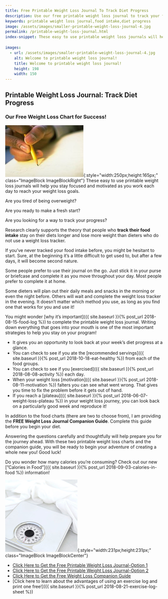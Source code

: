 ```yaml
---
title: Free Printable Weight Loss Journal To Track Diet Progress
description: Use our free printable weight loss journal to track your food intake, exercise expenditure, and overall diet progress on the road to confidence and success.
keywords: printable weight loss journal,food intake,diet progress
image: /assets/images/smaller-printable-weight-loss-journal-4.jpg
permalink: /printable-weight-loss-journal.html
index-snippet: These easy to use printable weight loss journals will help you stay focused and motivated as you work each day to reach your weight loss goals.

images:
  - url: /assets/images/smaller-printable-weight-loss-journal-4.jpg
    alt: Welcome to printable weight loss journal!
    title: Welcome to printable weight loss journal!
    height: 198
    width: 150
---
```


## Printable Weight Loss Journal: Track Diet Progress
### Our Free Weight Loss Chart for Success! 

![Welcome to printable weight loss journal!](/assets/images/smaller-printable-weight-loss-journal-4.jpg){:style="width:250px;height:165px;" class="ImageBlock ImageBlockRight"}
These easy to use printable weight loss journals will help you stay focused and motivated as you work each day to reach your weight loss goals.

Are you tired of being overweight?

Are you ready to make a fresh start? 

Are you looking for a way to track your progress?  

Research clearly supports the theory that people who __track their food intake__ stay on their diets longer and lose more weight than dieters who do not use a weight loss tracker. 

If you’ve never tracked your food intake before, you might be hesitant to start. Sure, at the beginning it’s a little difficult to get used to, but after a few days, it will become second nature.  

Some people prefer to use their journal on the go. Just stick it in your purse or briefcase and complete it as you move throughout your day. Most people prefer to complete it at home.  

Some dieters will plan out their daily meals and snacks in the morning or even the night before. Others will wait and complete the weight loss tracker in the evening. It doesn’t matter which method you use, as long as you find one that works for you and use it!

You might wonder [why it’s important]({{ site.baseurl }}{% post_url 2018-08-15-food-log %}) to complete the printable weight loss journal. Writing down everything that goes into your mouth is one of the most important strategies to help you stay on your program!

* It gives you an opportunity to look back at your week’s diet progress at a glance.  
* You can check to see if you ate the [recommended servings]({{ site.baseurl }}{% post_url 2018-10-18-eat-healthy %}) from each of the food groups.  
* You can check to see if you [exercised]({{ site.baseurl }}{% post_url 2018-08-08-activity %}) each day.  
* When your weight loss [motivation]({{ site.baseurl }}{% post_url 2018-08-11-motivation %}) falters you can see what went wrong. That gives you time to fix the problem before it gets out of hand.  
* If you reach a [plateau]({{ site.baseurl }}{% post_url 2018-06-07-weight-loss-plateau %}) in your weight loss journey, you can look back on a particularly good week and reproduce it!

In addition to the food charts (there are two to choose from), I am providing the __FREE Weight Loss Journal Companion Guide__. Complete this guide before you begin your diet.    

Answering the questions carefully and thoughtfully will help prepare you for the journey ahead. With these two printable weight loss charts and the companion guide, you will be ready to begin your adventure of creating a whole new you! Good luck!

Do you wonder how many calories you’re consuming? Check out our new [”Calories in Food”]({{ site.baseurl }}{% post_url 2018-09-03-calories-in-food %}) information!

![Welcome to printable weight loss journal](/assets/images/motivation-for-weight-loss-1.jpg){:style="width:231px;height:231px;" class="ImageBlock ImageBlockCenter"}

* [Click Here to Get the Free Printable Weight Loss Journal-Option 1](/assets/pdf/printable-weight-loss-journal-1.pdf)
* [Click Here to Get the Free Printable Weight Loss Journal-Option 2](/assets/pdf/printable-weight-loss-journal-2.pdf)
* [Click Here to Get the Free Weight Loss Companion Guide](/assets/pdf/weight-loss-journal-companion-guide.pdf)
* [Click here to learn about the advantages of using an exercise log and print one free!]({{ site.baseurl }}{% post_url 2018-08-21-exercise-log-sheet %})